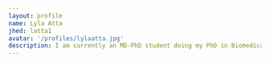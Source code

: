 ```yaml
---
layout: profile
name: Lyla Atta
jhed: latta1
avatar: '/profiles/lylaatta.jpg'
description: I am currently an MD-PhD student doing my PhD in Biomedical Engineering. I am interested systems biology and data science and am excited about how computational and mathematical methods can be used to understand complexity in disease. In my free time, I like to read, paint, and go to art and history museums.
---
```


